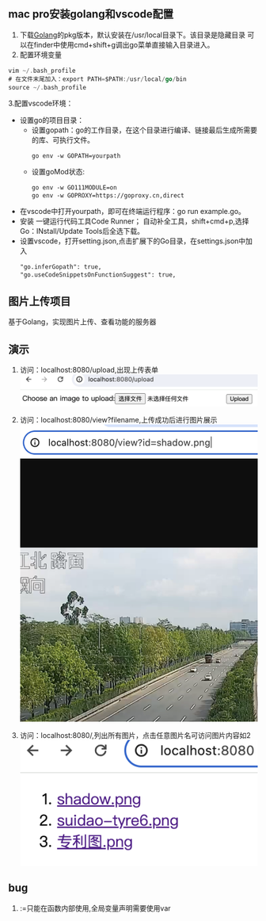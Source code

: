 ## mac pro安装golang和vscode配置
1. 下载[Golang](https://go.dev/dl/)的pkg版本，默认安装在/usr/local目录下。该目录是隐藏目录 可以在finder中使用cmd+shift+g调出go菜单直接输入目录进入。
2. 配置环境变量
```go
vim ~/.bash_profile
# 在文件末尾加入：export PATH=$PATH:/usr/local/go/bin
source ~/.bash_profile
```
3.配置vscode环境：
* 设置go的项目目录：
  * 设置gopath：go的工作目录，在这个目录进行编译、链接最后生成所需要的库、可执行文件。
    ```
    go env -w GOPATH=yourpath
    ```
  * 设置goMod状态:
    ```
    go env -w GO111MODULE=on
    go env -w GOPROXY=https://goproxy.cn,direct
    ```
* 在vscode中打开yourpath，即可在终端运行程序：go run example.go。
 * 安装
 一键运行代码工具Code Runner；
 自动补全工具，shift+cmd+p,选择Go：INstall/Update Tools后全选下载。
 * 设置vscode，打开setting.json,点击扩展下的Go目录，在settings.json中加入
    ```
    "go.inferGopath": true,
    "go.useCodeSnippetsOnFunctionSuggest": true,
    ```
## 图片上传项目
基于Golang，实现图片上传、查看功能的服务器
## 演示
1. 访问：localhost:8080/upload,出现上传表单
![img](./imgs/upload.png)

2. 访问：localhost:8080/view?filename,上传成功后进行图片展示
![img](./imgs/view.png)

3. 访问：localhost:8080/,列出所有图片，点击任意图片名可访问图片内容如2
![img](./imgs/list.png)
## bug 
1. :=只能在函数内部使用,全局变量声明需要使用var